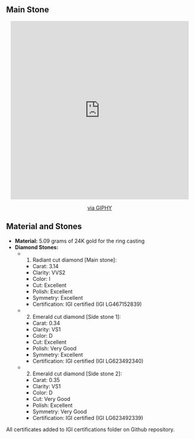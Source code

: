 ## Main Stone

</div>
<div style="text-align: center;">
  <a href="https://grabcad.com/library/three-stone-radiant-cut-diamond-ring-solidworks-project-1" align="center">
    <iframe src="https://giphy.com/embed/3EIluOYH4zHyHgg87e" width="480" height="480" frameBorder="0" class="giphy-embed" allowFullScreen></iframe><p><a href="https://giphy.com/gifs/3EIluOYH4zHyHgg87e">via GIPHY</a></p>
  </a>
</div>

## Material and Stones

- **Material:** 5.09 grams of 24K gold for the ring casting
- **Diamond Stones:**
  - 1. Radiant cut diamond [Main stone]:
    - Carat: 3.14
    - Clarity: VVS2
    - Color: I
    - Cut: Excellent
    - Polish: Excellent
    - Symmetry: Excellent
    - Certification: IGI certified  (IGI LG467152839)
  
  - 2. Emerald cut diamond [Side stone 1]:
    - Carat: 0.34
    - Clarity: VS1
    - Color: D
    - Cut: Excellent
    - Polish: Very Good
    - Symmetry: Excellent
    - Certification: IGI certified (IGI LG623492340)

  - 2. Emerald cut diamond [Side stone 2]:
    - Carat: 0.35
    - Clarity: VS1
    - Color: D
    - Cut: Very Good
    - Polish: Excellent
    - Symmetry: Very Good
    - Certification: IGI certified (IGI LG623492339)

All certificates added to IGI certifications folder on Github repository. 